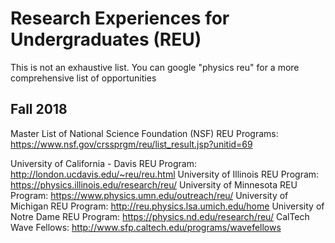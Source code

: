 # Research Experiences for Undergraduates (REU)

This is not an exhaustive list.  You can google "physics reu" for a more comprehensive list of opportunities

## Fall 2018

Master List of National Science Foundation (NSF) REU Programs: https://www.nsf.gov/crssprgm/reu/list_result.jsp?unitid=69

University of California - Davis REU Program: http://london.ucdavis.edu/~reu/reu.html
University of Illinois REU Program: https://physics.illinois.edu/research/reu/
University of Minnesota REU Program: https://www.physics.umn.edu/outreach/reu/
University of Michigan REU Program: http://reu.physics.lsa.umich.edu/home
University of Notre Dame REU Program: https://physics.nd.edu/research/reu/
CalTech Wave Fellows: http://www.sfp.caltech.edu/programs/wavefellows
